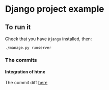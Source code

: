 # Django project example

## To run it
Check that you have `Django` installed, then:
```shell
./manage.py runserver
```

### The commits

#### Integration of htmx
The commit diff [here](https://github.com/yahya-abou-imran/htmx-gradual-adoption/commit/4df851d24e55bd0730b1b2110f8ec27f4abf1f94)
